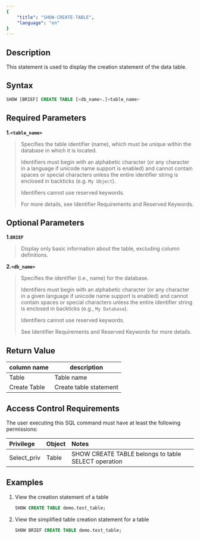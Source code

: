 ```yaml
---
{
    "title": "SHOW-CREATE-TABLE",
    "language": "en"
}
---
```


## Description

This statement is used to display the creation statement of the data table.

## Syntax

```sql
SHOW [BRIEF] CREATE TABLE [<db_name>.]<table_name>
```

## Required Parameters
**1.`<table_name>`**
> Specifies the table identifier (name), which must be unique within the database in which it is located.
>
> Identifiers must begin with an alphabetic character (or any character in a language if unicode name support is enabled) and cannot contain spaces or special characters unless the entire identifier string is enclosed in backticks (e.g. `My Object`).
>
> Identifiers cannot use reserved keywords.
>
> For more details, see Identifier Requirements and Reserved Keywords.

## Optional Parameters
**1.`BRIEF`**
> Display only basic information about the table, excluding column definitions.

**2.`<db_name>`**
> Specifies the identifier (i.e., name) for the database.
>
> Identifiers must begin with an alphabetic character (or any character in a given language if unicode name support is enabled) and cannot contain spaces or special characters unless the entire identifier string is enclosed in backticks (e.g., `My Database`).
>
> Identifiers cannot use reserved keywords.
>
> See Identifier Requirements and Reserved Keywords for more details.

## Return Value
| column name | description |
| -- |-------------|
| Table | Table name          |
| Create Table | Create table statement        |

## Access Control Requirements

The user executing this SQL command must have at least the following permissions:

| Privilege         | Object    | Notes                           |
|:------------------|:----------|:--------------------------------|
| Select_priv       | Table     | SHOW CREATE TABLE belongs to table SELECT operation |


## Examples

1. View the creation statement of a table

   ```sql
   SHOW CREATE TABLE demo.test_table;
   ```
2. View the simplified table creation statement for a table

   ```sql
   SHOW BRIEF CREATE TABLE demo.test_table;
   ```
